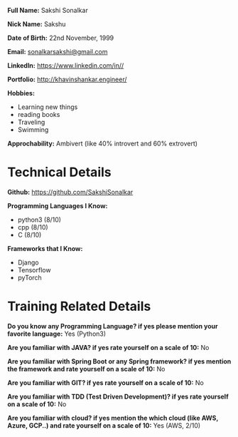 **Full Name:** Sakshi Sonalkar

**Nick Name:** Sakshu

**Date of Birth:** 22nd November, 1999

**Email:** sonalkarsakshi@gmail.com

**LinkedIn:** https://www.linkedin.com/in//

**Portfolio:** http://khavinshankar.engineer/

**Hobbies:**
- Learning new things
- reading books
- Traveling
- Swimming

**Approchability:** Ambivert (like 40% introvert and 60% extrovert)

# Technical Details
**Github:** https://github.com/SakshiSonalkar

**Programming Languages I Know:**
- python3 (8/10)
- cpp (8/10)
- C (8/10)

**Frameworks that I Know:**
- Django
- Tensorflow
- pyTorch

# Training Related Details
**Do you know any Programming Language? if yes please mention your favorite language:** Yes (Python3)

**Are you familiar with JAVA? if yes rate yourself on a scale of 10:** No

**Are you familiar with Spring Boot or any Spring framework? if yes mention the framework and rate yourself on a scale of 10:** No

**Are you familiar with GIT? if yes rate yourself on a scale of 10:** No

**Are you familiar with TDD (Test Driven Development)? if yes rate yourself on a scale of 10:** No

**Are you familiar with cloud? if yes mention the which cloud (like AWS, Azure, GCP..) and rate yourself on a scale of 10:** Yes (AWS, 2/10)